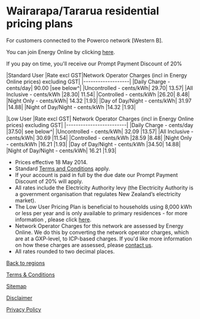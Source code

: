 # Wairarapa/Tararua residential pricing plans
For customers connected to the Powerco network [Western B].


You can join Energy Online by clicking [here](http://www.energyonline.co.nz/Default.aspx?tabid=98).

<p class="intro">If you pay on time, you'll receive our Prompt Payment Discount of 20%</p>


|Standard User	|Rate excl GST|Network Operator Charges (incl in Energy Online prices) excluding GST|
|-------------------|
|Daily Charge - cents/day|	90.00	|see below^|
|Uncontrolled - cents/kWh|	29.70|	13.57|
|All Inclusive - cents/kWh	|28.30|	11.54|
|Controlled - cents/kWh	|26.20|	8.48|
|Night Only - cents/kWh|	14.32	|1.93|
|Day of Day/Night - cents/kWh|	31.97	|14.88|
|Night of Day/Night - cents/kWh	|14.32	|1.93|

 

|Low User	|Rate excl GST|	Network Operator Charges (incl in Energy Online prices) excluding GST|
|-------------------------|
|Daily Charge - cents/day	|37.50|	see below^|
|Uncontrolled - cents/kWh|	32.09	|13.57|
|All Inclusive - cents/kWh|	30.69	|11.54|
|Controlled - cents/kWh	|28.59	|8.48|
|Night Only - cents/kWh	|16.21	|1.93|
|Day of Day/Night - cents/kWh	|34.50|	14.88|
|Night of Day/Night - cents/kWh|	16.21	|1.93|

- Prices effective 18 May 2014.
- Standard [Terms and Conditions](http://www.energyonline.co.nz/Default.aspx?tabid=169) apply.
- If your account is paid in full by the due date our Prompt Payment Discount of 20% will apply.
- All rates include the Electricity Authority levy (the Electricity Authority is a government organisation that regulates New Zealand’s electricity market).
- The Low User Pricing Plan is beneficial to households using 8,000 kWh or less per year and is only available to primary residences - for more information , please click [here](http://www.energyonline.co.nz/Default.aspx?tabid=148).
- Network Operator Charges for this network are assessed by Energy Online.  We do this by converting the network operator charges, which are at a GXP-level, to ICP-based charges.  If you'd like more information on how these charges are assessed, please [contact us](http://www.energyonline.co.nz/Default.aspx?tabid=66).
- All rates rounded to two decimal places.



[Back to regions](http://www.energyonline.co.nz/residential/pricing_plans/residential_electricity_pricing_plans)

[Terms & Conditions](http://www.energyonline.co.nz/terms)

[Sitemap](http://www.energyonline.co.nz/home/site_map)

[Disclaimer](http://www.energyonline.co.nz/home/site_map/disclaimer)

[Privacy Policy](http://www.energyonline.co.nz/home/site_map/privacy_policy)
